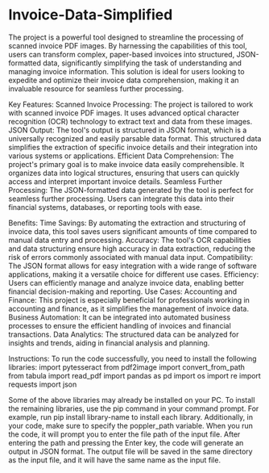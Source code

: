 # Invoice-Data-Simplified

The project is a powerful tool designed to streamline the processing of scanned invoice PDF images. By harnessing the capabilities of this tool, users can transform complex, paper-based invoices into structured, JSON-formatted data, significantly simplifying the task of understanding and managing invoice information. This solution is ideal for users looking to expedite and optimize their invoice data comprehension, making it an invaluable resource for seamless further processing.




Key Features:
Scanned Invoice Processing: The project is tailored to work with scanned invoice PDF images. It uses advanced optical character recognition (OCR) technology to extract text and data from these images.
JSON Output: The tool's output is structured in JSON format, which is a universally recognized and easily parsable data format. This structured data simplifies the extraction of specific invoice details and their integration into various systems or applications.
Efficient Data Comprehension: The project's primary goal is to make invoice data easily comprehensible. It organizes data into logical structures, ensuring that users can quickly access and interpret important invoice details.
Seamless Further Processing: The JSON-formatted data generated by the tool is perfect for seamless further processing. Users can integrate this data into their financial systems, databases, or reporting tools with ease.





Benefits:
Time Savings: By automating the extraction and structuring of invoice data, this tool saves users significant amounts of time compared to manual data entry and processing.
Accuracy: The tool's OCR capabilities and data structuring ensure high accuracy in data extraction, reducing the risk of errors commonly associated with manual data input.
Compatibility: The JSON format allows for easy integration with a wide range of software applications, making it a versatile choice for different use cases.
Efficiency: Users can efficiently manage and analyze invoice data, enabling better financial decision-making and reporting.
Use Cases:
Accounting and Finance: This project is especially beneficial for professionals working in accounting and finance, as it simplifies the management of invoice data.
Business Automation: It can be integrated into automated business processes to ensure the efficient handling of invoices and financial transactions.
Data Analytics: The structured data can be analyzed for insights and trends, aiding in financial analysis and planning.




Instructions:
To run the code successfully, you need to install the following libraries:
import pytesseract
from pdf2image import convert_from_path
from tabula import read_pdf
import pandas as pd
import os
import re
import requests
import json

Some of the above libraries may already be installed on your PC. To install the remaining libraries, use the pip command in your command prompt. For example, run pip install library-name to install each library.
Additionally, in your code, make sure to specify the poppler_path variable.
When you run the code, it will prompt you to enter the file path of the input file. After entering the path and pressing the Enter key, the code will generate an output in JSON format. The output file will be saved in the same directory as the input file, and it will have the same name as the input file.
